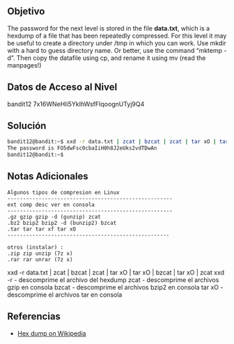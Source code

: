 ## Objetivo
The password for the next level is stored in the file **data.txt**, which is a hexdump of a file that has been repeatedly compressed. For this level it may be useful to create a directory under /tmp in which you can work. Use mkdir with a hard to guess directory name. Or better, use the command “mktemp -d”. Then copy the datafile using cp, and rename it using mv (read the manpages!)
## Datos de Acceso al Nivel
bandit12
7x16WNeHIi5YkIhWsfFIqoognUTyj9Q4
## Solución
```bash
bandit12@bandit:~$ xxd -r data.txt | zcat | bzcat | zcat | tar xO | tar xO | bzcat | tar xO | zcat
The password is FO5dwFsc0cbaIiH0h8J2eUks2vdTDwAn
bandit12@bandit:~$
```
## Notas Adicionales
```
Algunos tipos de compresion en Linux
-----------------------------------------------------
ext comp desc ver en consola
-----------------------------------------------------
.gz gzip gzip -d (gunzip) zcat
.bz2 bzip2 bzip2 -d (bunzip2) bzcat
.tar tar tar xf tar xO
----------------------------------------------------

otros (instalar) :
.zip zip unzip (7z x)
.rar rar unrar (7z x)
```
xxd -r data.txt | zcat | bzcat | zcat | tar xO | tar xO | bzcat | tar xO | zcat
	xxd -r - descomprime el archivo del hexdump
	zcat - descomprime el archivos gzip en consola
	bzcat - descomprime el archivos bzip2 en consola
	tar xO - descomprime el archivos tar en consola

## Referencias
- [Hex dump on Wikipedia](https://en.wikipedia.org/wiki/Hex_dump)